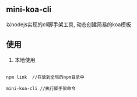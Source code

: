 
## mini-koa-cli

以nodejs实现的cli脚手架工具, 动态创建简易的koa模板

## 使用

1. 本地使用
```shell

npm link  //存放到全局的npm目录中

mini-koa-cli //执行脚手架命令

```